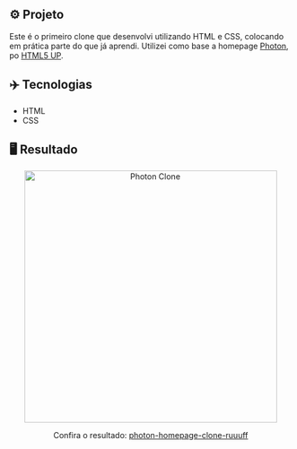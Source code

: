 ## ⚙️ Projeto
Este é o primeiro clone que desenvolvi utilizando HTML e CSS, colocando em prática parte do que já aprendi. Utilizei como base a homepage <a href="https://html5up.net/photon">Photon</a>, po <a href="https://html5up.net/">HTML5 UP</a>.

## ✈️ Tecnologias
- HTML
- CSS

## 🖥️ Resultado
<div align="center">
  <img alt="Photon Clone" src="https://i.imgur.com/bn3sbun.png" width="450px"> 
  <p>Confira o resultado: <a href="https://photon-homepage-clone-ruuuff.netlify.app">photon-homepage-clone-ruuuff</a></p>
</div>